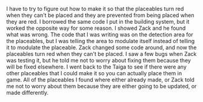 I have to try to figure out how to make it so that the placeables turn red when they can't be placed and they are prevented from being placed when they are red. I borrowed the same code I put in the building system, but it worked the opposite way for some reason. I showed Zack and he found what was wrong. The code that I was writing was on the detection area for the placeables, but I was telling the area to modulate itself instead of telling it to modulate the placeable. Zack changed some code around, and now the placeables turn red when they can't be placed. I saw a few bugs when Zack was testing it, but he told me not to worry about fixing them because they will be fixed elsewhere. I went back to the Taiga to see if there were any other placeables that I could make it so you can actually place them in game. All of the placeables I found where either already made, or Zack told me not to worry about them because they are either going to be updated, or made differently.
